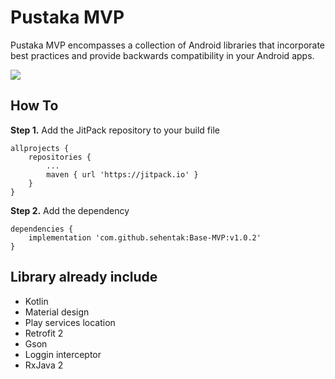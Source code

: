 # Pustaka MVP
Pustaka MVP encompasses a collection of Android libraries that incorporate best practices and provide backwards compatibility in your Android apps.

[![](https://jitpack.io/v/sehentak/Base-MVP.svg)](https://jitpack.io/#sehentak/Base-MVP)

## How To

**Step 1.** Add the JitPack repository to your build file
```
allprojects {
    repositories {
        ...
        maven { url 'https://jitpack.io' }
    }
}
```

**Step 2.** Add the dependency
```
dependencies {
    implementation 'com.github.sehentak:Base-MVP:v1.0.2'
}
```

## Library already include

- Kotlin
- Material design
- Play services location
- Retrofit 2
- Gson
- Loggin interceptor
- RxJava 2